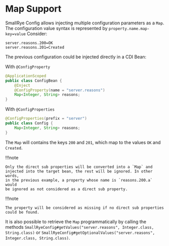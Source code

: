 # Map Support

SmallRye Config allows injecting multiple configuration parameters as a `Map`. The configuration value syntax is 
represented by `property.name.map-key=value` Consider:

```properties
server.reasons.200=OK
server.reasons.201=Created
```

The previous configuration could be injected directly in a CDI Bean:

With `@ConfigProperty`

```java
@ApplicationScoped
public class ConfigBean {
    @Inject
    @ConfigProperty(name = "server.reasons") 
    Map<Integer, String> reasons;
}
```

With `@ConfigProperties`

```java
@ConfigProperties(prefix = "server") 
public class Config {
    Map<Integer, String> reasons; 
}
```

The `Map` will contains the keys `200` and `201`, which map to the values `OK` and `Created`.

!!!note

    Only the direct sub properties will be converted into a `Map` and
    injected into the target bean, the rest will be ignored. In other words,
    in the previous example, a property whose name is `reasons.200.a` would
    be ignored as not considered as a direct sub property.

!!!note

    The property will be considered as missing if no direct sub properties
    could be found.

It is also possible to retrieve the `Map` programmatically by calling the methods 
`SmallRyeConfig#getValues("server.reasons", Integer.class, String.class)` or 
`SmallRyeConfig#getOptionalValues("server.reasons", Integer.class, String.class)`.
